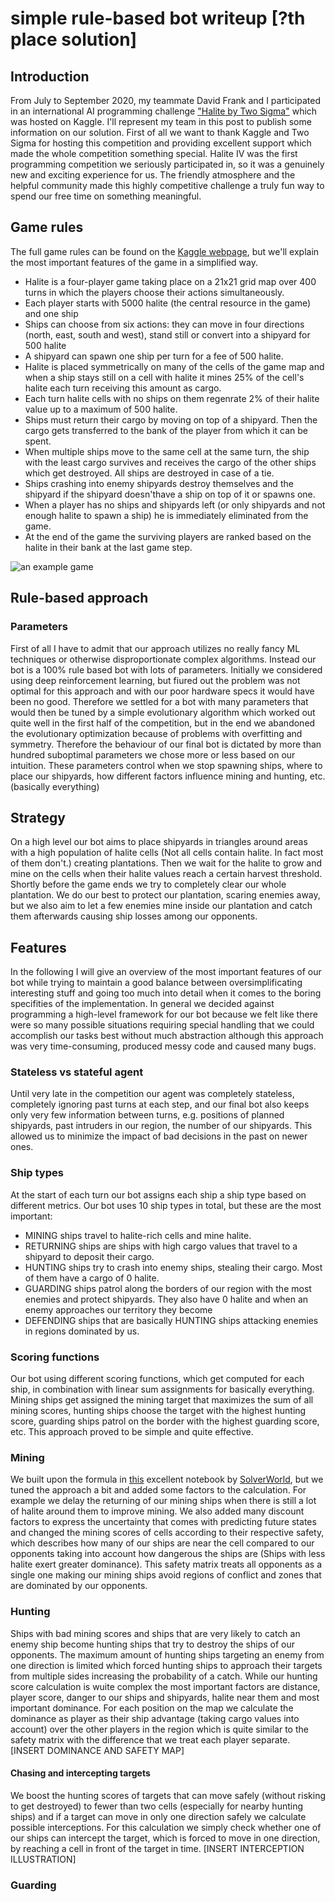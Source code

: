 # simple rule-based bot writeup [?th place solution]
## Introduction
From July to September 2020, my teammate David Frank and I participated in an international AI programming challenge ["Halite by Two Sigma"](https://www.kagle.com/c/halite) which was hosted on Kaggle. I'll represent my team in this post to publish some information on our solution. First of all we want to thank Kaggle and Two Sigma for hosting this competition and providing excellent support which made the whole competition something special. Halite IV was the first programming competition we seriously participated in, so it was a genuinely new and exciting experience for us. The friendly atmosphere and the helpful community made this highly competitive challenge a truly fun way to spend our free time on something meaningful.

## Game rules
The full game rules can be found on the [Kaggle webpage](https://www.kaggle.com/c/halite/overview/halite-rules), but we'll explain the most important features of the game in a simplified way.
- Halite is a four-player game taking place on a 21x21 grid map over 400 turns in which the players choose their actions simultaneously.
- Each player starts with 5000 halite (the central resource in the game) and one ship
- Ships can choose from six actions: they can move in four directions (north, east, south and west), stand still or convert into a shipyard for 500 halite
- A shipyard can spawn one ship per turn for a fee of 500 halite.
- Halite is placed symmetrically on many of the cells of the game map and when a ship stays still on a cell with halite it mines 25% of the cell's halite each turn receiving this amount as cargo.
- Each turn halite cells with no ships on them regenrate 2% of their halite value up to a maximum of 500 halite.
- Ships must return their cargo by moving on top of a shipyard. Then the cargo gets transferred to the bank of the player from which it can be spent.
- When multiple ships move to the same cell at the same turn, the ship with the least cargo survives and receives the cargo of the other ships which get destroyed. All ships are destroyed in case of a tie.
- Ships crashing into enemy shipyards destroy themselves and the shipyard if the shipyard doesn'thave a ship on top of it or spawns one.
- When a player has no ships and shipyards left (or only shipyards and not enough halite to spawn a ship) he is immediately eliminated from the game.
- At the end of the game the surviving players are ranked based on the halite in their bank at the last game step.

![an example game](https://user-images.githubusercontent.com/9535190/93367888-6a6e3880-f84d-11ea-85fa-527fd3afb62b.gif)


## Rule-based approach
### Parameters
First of all I have to admit that our approach utilizes no really fancy ML techniques or otherwise disproportionate complex algorithms. Instead our bot is a 100% rule based bot with lots of parameters. Initially we considered using deep reinforcement learning, but fiured out the problem was not optimal for this approach and with our poor hardware specs it would have been no good. Therefore we settled for a bot with many parameters that would then be tuned by a simple evolutionary algorithm which worked out quite well in the first half of the competition, but in the end we abandoned the evolutionary optimization because of problems with overfitting and symmetry. Therefore the behaviour of our final bot is dictated by more than hundred suboptimal parameters we chose more or less based on our intuition. These parameters control when we stop spawning ships, where to place our shipyards, how different factors influence mining and hunting, etc. (basically everything)

## Strategy
On a high level our bot aims to place shipyards in triangles around areas with a high population of halite cells (Not all cells contain halite. In fact most of them don't.) creating plantations. Then we wait for the halite to grow and mine on the cells when their halite values reach a certain harvest threshold. Shortly before the game ends we try to completely clear our whole plantation. We do our best to protect our plantation, scaring enemies away, but we also aim to let a few enemies mine inside our plantation and catch them afterwards causing ship losses among our opponents.

## Features
In the following I will give an overview of the most important features of our bot while trying to maintain a good balance between oversimplificating interesting stuff and going too much into detail when it comes to the boring specifities of the implementation. In general we decided against programming a high-level framework for our bot because we felt like there were so many possible situations requiring special handling that we could accomplish our tasks best without much abstraction although this approach was very time-consuming, produced messy code and caused many bugs.

### Stateless vs stateful agent
Until very late in the competition our agent was completely stateless, completely ignoring past turns at each step, and our final bot also keeps only very few information between turns, e.g. positions of planned shipyards, past intruders in our region, the number of our shipyards. This allowed us to minimize the impact of bad decisions in the past on newer ones.

### Ship types
At the start of each turn our bot assigns each ship a ship type based on different metrics. Our bot uses 10 ship types in total, but these are the most important:
* MINING ships travel to halite-rich cells and mine halite.
* RETURNING ships are ships with high cargo values that travel to a shipyard to deposit their cargo.
* HUNTING ships try to crash into enemy ships, stealing their cargo. Most of them have a cargo of 0 halite.
* GUARDING ships patrol along the borders of our region with the most enemies and protect shipyards. They also have 0 halite and when an enemy approaches our territory they become
* DEFENDING ships that are basically HUNTING ships attacking enemies in regions dominated by us.

### Scoring functions
Our bot using different scoring functions, which get computed for each ship, in combination with linear sum assignments for basically everything. Mining ships get assigned the mining target that maximizes the sum of all mining scores, hunting ships choose the target with the highest hunting score, guarding ships patrol on the border with the highest guarding score, etc. This approach proved to be simple and quite effective.

### Mining
We built upon the formula in [this](https://www.kaggle.com/solverworld/optimal-mining-with-carried-halite) excellent notebook by [SolverWorld](https://www.kaggle.com/solverworld), but we tuned the approach a bit and added some factors to the calculation. For example we delay the returning of our mining ships when there is still a lot of halite around them to improve mining. We also added many discount factors to express the uncertainty that comes with predicting future states and changed the mining scores of cells according to their respective safety, which describes how many of our ships are near the cell compared to our opponents taking into account how dangerous the ships are (Ships with less halite exert greater dominance). This safety matrix treats all opponents as a single one making our mining ships avoid regions of conflict and zones that are dominated by our opponents.

### Hunting
Ships with bad mining scores and ships that are very likely to catch an enemy ship become hunting ships that try to destroy the ships of our opponents. The maximum amount of hunting ships targeting an enemy from one direction is limited which forced hunting ships to approach their targets from multiple sides increasing the probability of a catch. While our hunting score calculation is wuite complex the most important factors are distance, player score, danger to our ships and shipyards, halite near them and most important dominance. For each position on the map we calculate the dominance as player as their ship advantage (taking cargo values into account) over the other players in the region which is quite similar to the safety matrix with the difference that we treat each player separate.
[INSERT DOMINANCE AND SAFETY MAP]

#### Chasing and intercepting targets
We boost the hunting scores of targets that can move safely (without risking to get destroyed) to fewer than two cells (especially for nearby hunting ships) and if a target can move in only one direction safely we calculate possible interceptions. For this calculation we simply check whether one of our ships can intercept the target, which is forced to move in one direction, by reaching a cell in front of the target in time.
[INSERT INTERCEPTION ILLUSTRATION]

### Guarding
